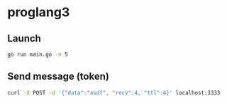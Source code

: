 # proglang3

## Launch
```bash
go run main.go -n 5
```

## Send message (token)
```bash
curl -X POST -d '{"data":"asdf", "recv":4, "ttl":4}' localhost:3333
```